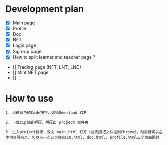 # Development plan

- [x] Main page
- [x] Profile
- [x] Doc
- [x] NFT
- [x] Login page
- [x] Sign-up page
- [x] How to split learner and teacher page ?
- [] Trading page (NFT, LNT, LNC)
- [] Mint NFT page
- [] ...

# How to use

```
1. 点击绿色的Code按钮，选择Download ZIP

2. 下载zip包后解压，解压出 project 文件夹

3. 进入project目录，双击 main.html 打开（或直接把文件拖到Chrome），然后就可以在本地查看网页，可以点一点网页在main.html, doc.html, profile.html三个页面跳转 
```
